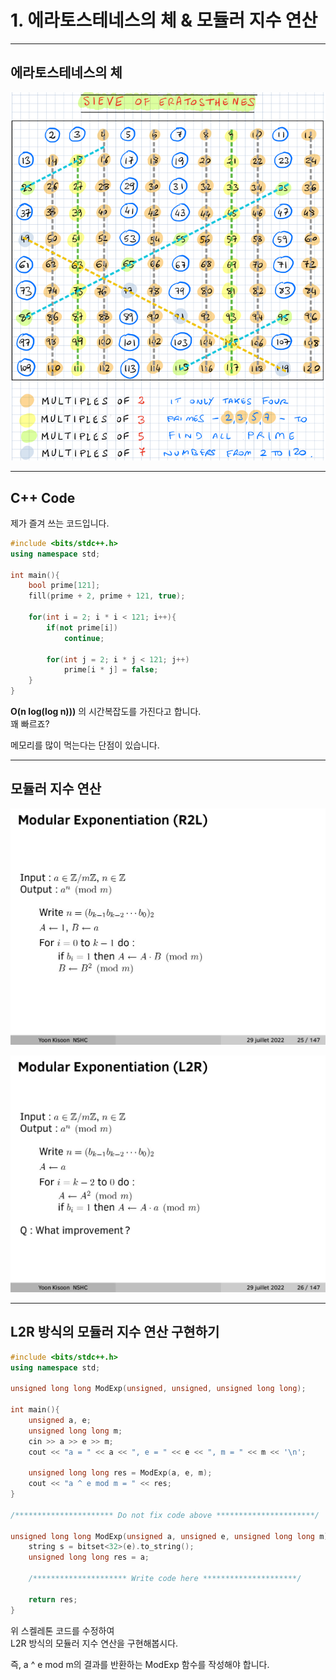 # 1. 에라토스테네스의 체 & 모듈러 지수 연산

---   

## 에라토스테네스의 체


![img.png](img/Sieve.png)

---

## C++ Code
제가 즐겨 쓰는 코드입니다.
```c++
#include <bits/stdc++.h>
using namespace std;

int main(){
    bool prime[121];
    fill(prime + 2, prime + 121, true);
    
    for(int i = 2; i * i < 121; i++){
        if(not prime[i])
            continue;
        
        for(int j = 2; i * j < 121; j++)
            prime[i * j] = false;
    }
}
```

**O(n log(log n)))** 의 시간복잡도를 가진다고 합니다.  
꽤 빠르죠?   

메모리를 많이 먹는다는 단점이 있습니다.

---

## 모듈러 지수 연산

![img.png](img/R2L.jpg)

![img.png](img/L2R.jpg)

---

## L2R 방식의 모듈러 지수 연산 구현하기

```c++
#include <bits/stdc++.h>
using namespace std;

unsigned long long ModExp(unsigned, unsigned, unsigned long long);

int main(){
    unsigned a, e;
    unsigned long long m;
    cin >> a >> e >> m;
    cout << "a = " << a << ", e = " << e << ", m = " << m << '\n';

    unsigned long long res = ModExp(a, e, m);
    cout << "a ^ e mod m = " << res;
}

/********************** Do not fix code above **********************/

unsigned long long ModExp(unsigned a, unsigned e, unsigned long long m){
    string s = bitset<32>(e).to_string();
    unsigned long long res = a;

    /********************* Write code here *********************/
    
    return res;
}
```

위 스켈레톤 코드를 수정하여  
L2R 방식의 모듈러 지수 연산을 구현해봅시다.

즉, a ^ e mod m의 결과를 반환하는 ModExp 함수를 작성해야 합니다.

